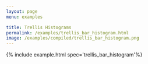 ```yaml
---
layout: page
menu: examples

title: Trellis Histograms
permalink: /examples/trellis_bar_histogram.html
image: /examples/compiled/trellis_bar_histogram.png
---
```




{% include example.html spec='trellis_bar_histogram'%}
